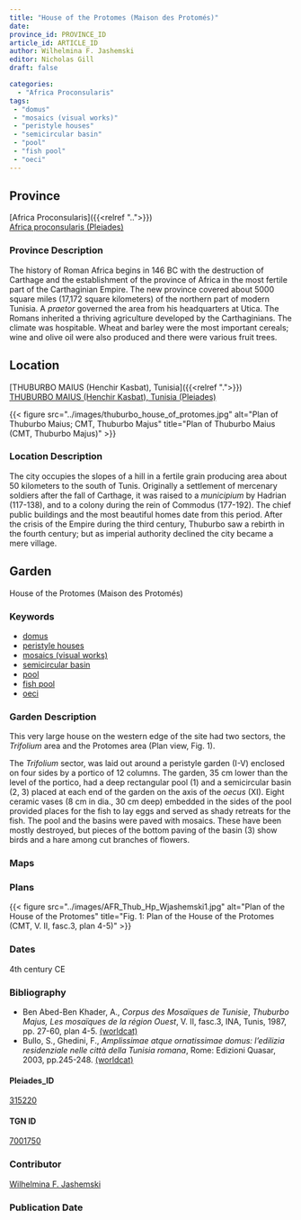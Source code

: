 ```yaml
---
title: "House of the Protomes (Maison des Protomés)"
date:
province_id: PROVINCE_ID
article_id: ARTICLE_ID
author: Wilhelmina F. Jashemski
editor: Nicholas Gill
draft: false

categories:
  - "Africa Proconsularis"
tags:
 - "domus"
 - "mosaics (visual works)"
 - "peristyle houses"
 - "semicircular basin"
 - "pool"
 - "fish pool"
 - "oeci"
---
```


## Province
[Africa Proconsularis]({{<relref "..">}}) \
[Africa proconsularis (Pleiades)](https://pleiades.stoa.org/places/991341)

### Province Description

The history of Roman Africa begins in 146 BC with the destruction of Carthage and the establishment of the province of Africa in the most fertile part of the Carthaginian Empire. The new province covered about 5000 square miles (17,172 square kilometers) of the northern part of modern Tunisia. A *praetor* governed the area from his headquarters at Utica. The Romans inherited a thriving agriculture developed by the Carthaginians. The climate was hospitable. Wheat and barley were the most important cereals; wine and olive oil were also produced and there were various fruit trees.

## Location
[THUBURBO MAIUS (Henchir Kasbat), Tunisia]({{<relref ".">}}) \
[THUBURBO MAIUS (Henchir Kasbat), Tunisia (Pleiades)](https://pleiades.stoa.org/places/315220)



{{< figure src="../images/thuburbo_house_of_protomes.jpg" alt="Plan of Thuburbo Maius; CMT, Thuburbo Majus" title="Plan of Thuburbo Maius (CMT, Thuburbo Majus)" >}}

### Location Description

The city occupies the slopes of a hill in a fertile grain producing area about 50 kilometers to the south of Tunis. Originally a settlement of mercenary soldiers after the fall of Carthage, it was raised to a *municipium* by Hadrian (117-138), and to a colony during the rein of Commodus (177-192). The chief public buildings and the most beautiful homes date from this period. After the crisis of the Empire during the third century, Thuburbo saw a rebirth in the fourth century; but as imperial authority declined the city became a mere village.

## Garden

House of the Protomes (Maison des Protomés)

### Keywords
- [domus](http://vocab.getty.edu/page/aat/300005506)
- [peristyle houses](http://vocab.getty.edu/page/aat/300005452)
- [mosaics (visual works)](http://vocab.getty.edu/page/aat/300015342)
- [semicircular basin](#)
- [pool](#)
- [fish pool](#)
- [oeci](http://vocab.getty.edu/page/aat/300080791)


### Garden Description

This very large house on the western edge of the site had two sectors, the *Trifolium* area and the Protomes area (Plan view, Fig. 1).

The *Trifolium* sector, was laid out around a peristyle garden (I-V) enclosed on four sides by a portico of 12 columns. The garden, 35 cm lower than the level of the portico, had a deep rectangular pool (1) and a semicircular basin (2, 3) placed at each end of the garden on the axis of the *oecus* (XI). Eight ceramic vases (8 cm in dia., 30 cm deep) embedded in the sides of the pool provided places for the fish to lay eggs and served as shady retreats for the fish. The pool and the basins were paved with mosaics. These have been mostly destroyed, but pieces of the bottom paving of the basin (3) show birds and a hare among cut branches of flowers.

### Maps

### Plans

{{< figure src="../images/AFR_Thub_Hp_Wjashemski1.jpg" alt="Plan of the House of the Protomes" title="Fig. 1: Plan of the House of the Protomes (CMT, V. II, fasc.3, plan 4-5)" >}}

### Dates
4th century CE

### Bibliography

*  Ben Abed-Ben Khader, A., *Corpus des Mosaïques de Tunisie*, *Thuburbo Majus, Les mosaïques de la région Ouest*, V. II, fasc.3, INA, Tunis, 1987, pp. 27-60, plan 4-5. [(worldcat)](http://www.worldcat.org/oclc/20058336)
*  Bullo, S., Ghedini, F., *Amplissimae atque ornatissimae domus: l’edilizia residenziale nelle città della Tunisia romana*, Rome: Edizioni Quasar, 2003, pp.245-248. [(worldcat)](http://www.worldcat.org/oclc/989088620)


#### Pleiades_ID

[315220](https://pleiades.stoa.org/places/315220)

#### TGN ID

[7001750](http://vocab.getty.edu/page/tgn/7001750)

### Contributor

[Wilhelmina F. Jashemski](http://worldcat.org/identities/lccn-n80037970/)
<!--add in orcid id and info-->

### Publication Date
